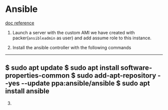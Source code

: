 # Ansible

[doc reference](https://docs.ansible.com/ansible-core/devel/index.html)

1. Launch a server with the custom AMI we have created with packer(`ansibleadmin` as user) and add assume role to this instance.

2. Install the ansible controller with the following commands
---
$ sudo apt update
$ sudo apt install software-properties-common
$ sudo add-apt-repository --yes --update ppa:ansible/ansible
$ sudo apt install ansible
---

3. 